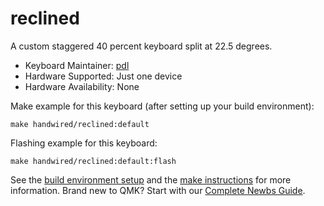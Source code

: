 # reclined

A custom staggered 40 percent keyboard split at 22.5 degrees.

* Keyboard Maintainer: [pdl](https://github.com/pdl)
* Hardware Supported: Just one device
* Hardware Availability: None

Make example for this keyboard (after setting up your build environment):

    make handwired/reclined:default

Flashing example for this keyboard:

    make handwired/reclined:default:flash

See the [build environment setup](https://docs.qmk.fm/#/getting_started_build_tools) and the [make instructions](https://docs.qmk.fm/#/getting_started_make_guide) for more information. Brand new to QMK? Start with our [Complete Newbs Guide](https://docs.qmk.fm/#/newbs).
